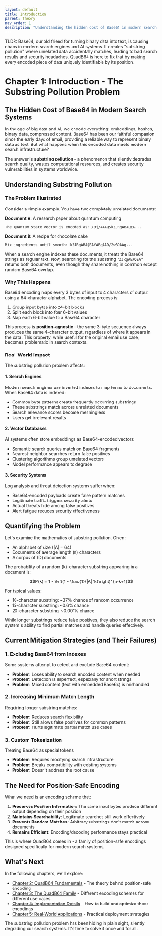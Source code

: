 ```yaml
---
layout: default
title: Introduction
parent: Theory
nav_order: 1
description: "Understanding the hidden cost of Base64 in modern search systems and how QuadB64 solves the substring pollution problem."
---
```


TLDR: Base64, our old friend for turning binary data into text, is causing chaos in modern search engines and AI systems. It creates "substring pollution" where unrelated data accidentally matches, leading to bad search results and security headaches. QuadB64 is here to fix that by making every encoded piece of data uniquely identifiable by its position.

# Chapter 1: Introduction - The Substring Pollution Problem

## The Hidden Cost of Base64 in Modern Search Systems

In the age of big data and AI, we encode everything: embeddings, hashes, binary data, compressed content. Base64 has been our faithful companion since the early days of email, providing a reliable way to represent binary data as text. But what happens when this encoded data meets modern search infrastructure?

The answer is **substring pollution** - a phenomenon that silently degrades search quality, wastes computational resources, and creates security vulnerabilities in systems worldwide.

## Understanding Substring Pollution

### The Problem Illustrated

Consider a simple example. You have two completely unrelated documents:

**Document A**: A research paper about quantum computing
```
The quantum state vector is encoded as: /9j/4AAQSkZJRgABAQEA...
```

**Document B**: A recipe for chocolate cake  
```
Mix ingredients until smooth: kZJRgABAQEAYABgAAD/2wBDAAg...
```

When a search engine indexes these documents, it treats the Base64 strings as regular text. Now, searching for the substring `"ZJRgABAQEA"` returns both documents, even though they share nothing in common except random Base64 overlap.

### Why This Happens

Base64 encoding maps every 3 bytes of input to 4 characters of output using a 64-character alphabet. The encoding process is:

1. Group input bytes into 24-bit blocks
2. Split each block into four 6-bit values  
3. Map each 6-bit value to a Base64 character

This process is **position-agnostic** - the same 3-byte sequence always produces the same 4-character output, regardless of where it appears in the data. This property, while useful for the original email use case, becomes problematic in search contexts.

### Real-World Impact

The substring pollution problem affects:

#### 1. **Search Engines**
Modern search engines use inverted indexes to map terms to documents. When Base64 data is indexed:
- Common byte patterns create frequently occurring substrings
- These substrings match across unrelated documents
- Search relevance scores become meaningless
- Users get irrelevant results

#### 2. **Vector Databases**
AI systems often store embeddings as Base64-encoded vectors:
- Semantic search queries match on Base64 fragments
- Nearest-neighbor searches return false positives
- Clustering algorithms group unrelated vectors
- Model performance appears to degrade

#### 3. **Security Systems**
Log analysis and threat detection systems suffer when:
- Base64-encoded payloads create false pattern matches
- Legitimate traffic triggers security alerts
- Actual threats hide among false positives
- Alert fatigue reduces security effectiveness

## Quantifying the Problem

Let's examine the mathematics of substring pollution. Given:
- An alphabet of size \(|A| = 64\)
- Documents of average length \(n\) characters
- A corpus of \(D\) documents

The probability of a random \(k\)-character substring appearing in a document is:

$$P(k) = 1 - \left(1 - \frac{1}{|A|^k}\right)^{n-k+1}$$

For typical values:
- 10-character substring: ~37% chance of random occurrence
- 15-character substring: ~0.6% chance
- 20-character substring: ~0.001% chance

While longer substrings reduce false positives, they also reduce the search system's ability to find partial matches and handle queries effectively.

## Current Mitigation Strategies (and Their Failures)

### 1. **Excluding Base64 from Indexes**
Some systems attempt to detect and exclude Base64 content:
- **Problem**: Loses ability to search encoded content when needed
- **Problem**: Detection is imperfect, especially for short strings
- **Problem**: Mixed content (text with embedded Base64) is mishandled

### 2. **Increasing Minimum Match Length**
Requiring longer substring matches:
- **Problem**: Reduces search flexibility
- **Problem**: Still allows false positives for common patterns
- **Problem**: Hurts legitimate partial match use cases

### 3. **Custom Tokenization**
Treating Base64 as special tokens:
- **Problem**: Requires modifying search infrastructure
- **Problem**: Breaks compatibility with existing systems
- **Problem**: Doesn't address the root cause

## The Need for Position-Safe Encoding

What we need is an encoding scheme that:

1. **Preserves Position Information**: The same input bytes produce different output depending on their position
2. **Maintains Searchability**: Legitimate searches still work effectively
3. **Prevents Random Matches**: Arbitrary substrings don't match across documents
4. **Remains Efficient**: Encoding/decoding performance stays practical

This is where QuadB64 comes in - a family of position-safe encodings designed specifically for modern search systems.

## What's Next

In the following chapters, we'll explore:

- [Chapter 2: QuadB64 Fundamentals](quadb64-fundamentals.md) - The theory behind position-safe encoding
- [Chapter 3: The QuadB64 Family](../family/overview.md) - Different encoding schemes for different use cases
- [Chapter 4: Implementation Details](../implementation/architecture.md) - How to build and optimize these encodings
- [Chapter 5: Real-World Applications](../applications/search-engines.md) - Practical deployment strategies

The substring pollution problem has been hiding in plain sight, silently degrading our search systems. It's time to solve it once and for all.